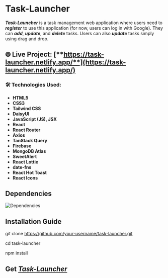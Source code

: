 # Task-Launcher  

**_Task-Launcher_** is a task management web application where users need to ***register*** to use this application (for now, users can log in with Google). They can ***add***, ***update***, and ***delete*** tasks. Users can also ***update*** tasks simply using drag and drop.  

## 🌐 Live Project: [**https://task-launcher.netlify.app/**](https://task-launcher.netlify.app/)  

### 🛠️ Technologies Used:  

- **HTML5**
- **CSS3**
- **Tailwind CSS**
- **DaisyUI**
- **JavaScript (JS), JSX**
- **React**
- **React Router**
- **Axios**
- **TanStack Query**
- **Firebase**
- **MongoDB Atlas**
- **SweetAlert**
- **React Lottie**
- **date-fns**
- **React Hot Toast**
- **React Icons**

## Dependencies

![Dependencies](https://i.ibb.co.com/ks3npkG2/dependencies.png)  

## Installation Guide

 git clone https://github.com/your-username/task-launcher.git

 cd task-launcher

npm install

 ## Get [*_Task-Launcher_*](https://task-launcher.netlify.app/)
